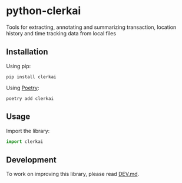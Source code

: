 # python-clerkai

Tools for extracting, annotating and summarizing transaction, location history and time tracking data from local files

## Installation

Using pip:

```shell
pip install clerkai
```

Using [Poetry](https://python-poetry.org/):

```shell
poetry add clerkai
```

## Usage

Import the library:

```py
import clerkai
```

## Development

To work on improving this library, please read [DEV.md](./DEV.md).
